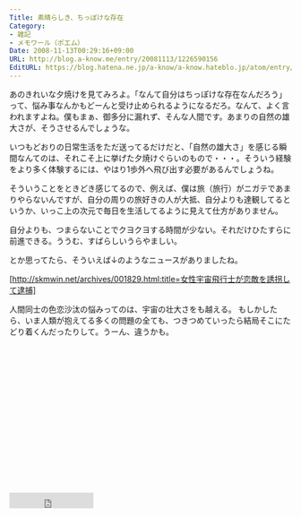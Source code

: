 ```yaml
---
Title: 素晴らしき、ちっぽけな存在
Category:
- 雑記
- メモワール（ポエム）
Date: 2008-11-13T00:29:16+09:00
URL: http://blog.a-know.me/entry/20081113/1226590156
EditURL: https://blog.hatena.ne.jp/a-know/a-know.hateblo.jp/atom/entry/12921228815727980168
---
```


あのきれいな夕焼けを見てみろよ。「なんて自分はちっぽけな存在なんだろう」って、悩み事なんかもどーんと受け止められるようになるだろ。なんて、よく言われますよね。僕もまぁ、御多分に漏れず、そんな人間です。あまりの自然の雄大さが、そうさせるんでしょうな。 

いつもどおりの日常生活をただ送ってるだけだと、「自然の雄大さ」を感じる瞬間なんてのは、それこそ上に挙げた夕焼けぐらいのもので・・・。そういう経験をより多く体験するには、やはり1歩外へ飛び出す必要があるんでしょうね。 

そういうことをときどき感じてるので、例えば、僕は旅（旅行）がニガテであまりやらないんですが、自分の周りの旅好きの人が大抵、自分よりも達観してるというか、いっこ上の次元で毎日を生活してるように見えて仕方がありません。 

自分よりも、つまらないことでクヨクヨする時間が少ない。それだけひたすらに前進できる。ううむ、すばらしいうらやましい。 


とか思ってたら、そういえば↓のようなニュースがありましたね。 


[http://skmwin.net/archives/001829.html:title=女性宇宙飛行士が恋敵を誘拐して逮捕]


人間同士の色恋沙汰の悩みってのは、宇宙の壮大さをも越える。 
もしかしたら、いま人類が抱えてる多くの問題の全ても、つきつめていったら結局そこにたどり着くんだったりして。うーん、違うかも。


<script async src="//pagead2.googlesyndication.com/pagead/js/adsbygoogle.js"></script>
<!-- article-bottom2 -->
<ins class="adsbygoogle"
     style="display:inline-block;width:300px;height:250px"
     data-ad-client="ca-pub-3463034538369189"
     data-ad-slot="5274552934"></ins>
<script>
(adsbygoogle = window.adsbygoogle || []).push({});
</script>


<iframe src="http://blog.hatena.ne.jp/a-know/a-know.hateblo.jp/subscribe/iframe" allowtransparency="true" frameborder="0" scrolling="no" width="150" height="28"></iframe>
